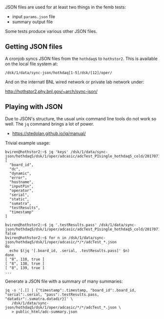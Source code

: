 JSON files are used for at least two things in the femb tests:

* input `params.json` file
* summary output file

Some tests produce various other JSON files.

## Getting JSON files

A cronjob syncs JSON files from the `hothdaq`s to `hothstor2`.  This is available on the local file system at:

```
/dsk/1/data/sync-json/hothdaq[1-5]/dsk/[12]/oper/
```

And on the internatl BNL wired network or private lab network under:

http://hothstor2.phy.bnl.gov/~arch/sync-json/

## Playing with JSON

Due to JSON's structure, the usual unix command line tools do not work so well.  The `jq` command brings a lot of power.

* https://stedolan.github.io/jq/manual/

Trivial example usage:

```
bviren@hothstor2:~$ jq 'keys' /dsk/1/data/sync-json/hothdaq5/dsk/1/oper/adcasic/adcTest_P1single_hothdaq5_cold/20170713T171609/adcTest_20170713T171609_8.json
[
  "board_id",
  "dc",
  "dynamic",
  "error",
  "hostname",
  "inputPin",
  "operator",
  "serial",
  "static",
  "sumatra",
  "testResults",
  "timestamp"
]

bviren@hothstor2:~$ jq '.testResults.pass' /dsk/1/data/sync-json/hothdaq5/dsk/1/oper/adcasic/adcTest_P1single_hothdaq5_cold/20170713T171609/adcTest_20170713T171609_8.json
false
bviren@hothstor2:~$ for n in /dsk/1/data/sync-json/hothdaq5/dsk/1/oper/adcasic/*/*/adcTest_*.json
do
  echo $(jq '[.board_id, .serial, .testResults.pass]' $n)
done
[ "8", 110, true ]
[ "8", 138, true ]
[ "8", 139, true ]
...
```

Generate a JSON file with a summary of many summaries:

```
jq -s '[.[] | {"timestamp":.timestamp, "board_id":.board_id, "serial":.serial, "pass":.testResults.pass, "datadir":.sumatra.datadir}]' \
   /dsk/1/data/sync-json/hothdaq5/dsk/1/oper/adcasic/*/*/adcTest_*.json \
   > public_html/adc-summary.json
```

